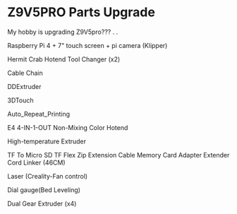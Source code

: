 # Z9V5PRO Parts Upgrade

My hobby is upgrading Z9V5pro???
.
.

Raspberry Pi 4 + 7" touch screen + pi camera (Klipper)

Hermit Crab Hotend Tool Changer (x2)

Cable Chain

DDExtruder

3DTouch

Auto_Repeat_Printing

E4 4-IN-1-OUT Non-Mixing Color Hotend

High-temperature Extruder

TF To Micro SD TF Flex Zip Extension Cable Memory Card Adapter Extender Cord Linker (46CM)

Laser (Creality-Fan control)

Dial gauge(Bed Leveling)

Dual Gear Extruder (x4)
